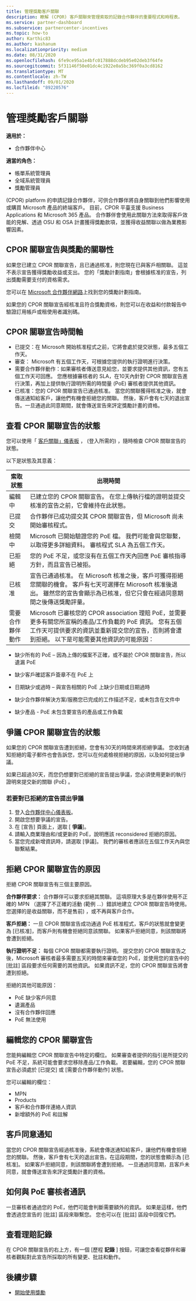 ```yaml
---
title: 管理獎勵客戶關聯
description: 瞭解 (CPOR) 客戶關聯來管理索取的記錄合作夥伴的重要程式和時程表。
ms.service: partner-dashboard
ms.subservice: partnercenter-incentives
ms.topic: how-to
author: Karthic83
ms.author: kashanum
ms.localizationpriority: medium
ms.date: 08/31/2020
ms.openlocfilehash: 6fe9ce95a1e4bfc017888dcdeb95e02deb3f64fe
ms.sourcegitcommit: 5f31146f50e01dc4c1922e0a5bc369f0a3cd8162
ms.translationtype: MT
ms.contentlocale: zh-TW
ms.lasthandoff: 09/01/2020
ms.locfileid: "89220576"
---
```

# <a name="manage-incentives-customer-associations"></a>管理獎勵客戶關聯

**適用於：**

- 合作夥伴中心

**適當的角色：**

- 帳單系統管理員
- 全域系統管理員
- 獎勵管理員

 (CPOR) platform 的申請記錄合作夥伴，可供合作夥伴將自身關聯到他們影響使用或購買 Microsoft 產品的終端客戶。 目前，CPOR 平臺支援 Business Applications 和 Microsoft 365 產品。 合作夥伴會使用此關聯方法來取得客戶效能的見解、透過 OSU 和 OSA 計畫獲得獎勵款項，並獲得收益關聯以做為業務影響因素。  

## <a name="how-your-cpor-association-claim-relates-to-incentives"></a>CPOR 關聯宣告與獎勵的關聯性

如果您已建立 CPOR 關聯宣告，且已通過核准，則您現在已與客戶相關聯。 這並不表示宣告獲得獎勵收益或支出。 您的「獎勵計劃指南」會根據核准的宣告，列出獎勵需要支付的資格需求。

您可以在 [Microsoft 合作夥伴網路](https://aka.ms/partnerincentives)上找到您的獎勵計劃指南。

如果您的 CPOR 關聯宣告經核准且符合獎勵資格，則您可以在收益和付款報告中驗證訂用帳戶或租使用者識別碼。 

## <a name="cpor-association-claims-timeline"></a>CPOR 關聯宣告時間軸

- 已提交：在 Microsoft 開始核准程式之前，它將會處於提交狀態，最多五個工作天。
- 審查： Microsoft 有五個工作天，可根據您提供的執行證明進行決策。
- 需要合作夥伴動作：如果審核者傳送意見給您，並要求提供其他資訊，您有五個工作天可回應。 您應根據審核者的 SLA，在10天內針對 CPOR 關聯宣告進行決策，再加上提供執行證明所需的時間量 (PoE) 審核者提供其他資訊。
- 已核准：您的 CPOR 關聯宣告已通過核准。 當您的關聯獲得核准之後，就會傳送通知給客戶，讓他們有機會拒絕您的關聯。 然後，客戶會有七天的退出宣告。一旦通過此同意期間，就會傳送宣告來評定獎勵計畫的資格。

## <a name="view-the-status-of-your-cpor-association-claim"></a>查看 CPOR 關聯宣告的狀態

您可以使用「 [客戶關聯」儀表板](https://partner.microsoft.com/dashboard/incentives/claims/associations) ， (登入所需的) ，隨時檢查 CPOR 關聯宣告的狀態。

以下是狀態及其意義：

| 索取狀態 | 出現時間 |
| ------ | ----------- | 
|  編輯中  | 已建立您的 CPOR 關聯宣告。 在您上傳執行檔的證明並提交核准的宣告之前，它會維持在此狀態。   |
|  已提交  | 合作夥伴已成功提交其 CPOR 關聯宣告，但 Microsoft 尚未開始審核程式。   |
|  檢閱中  | Microsoft 已開始驗證您的 PoE 檔。 我們可能會與您聯繫，以取得更多詳細資料。 審核程式 SLA 為五個工作天。  |
|  已拒絕  | 您的 PoE 不足，或您沒有在五個工作天內回應 PoE 審核指導方針，而且宣告已被拒。   |
|  已核准  | 宣告已通過核准。 在 Microsoft 核准之後，客戶可獲得拒絕您關聯的機會。 客戶有七天可選擇在 Microsoft 核准後退出。 雖然您的宣告會顯示為已核准，但它只會在經過同意期間之後傳送獎勵評量。   |
|  需要合作夥伴動作  | Microsoft 已審核您的 CPOR association 理賠 PoE，並需要更多有關您所宣稱的產品/工作負載的 PoE 資訊。 您有五個工作天可提供要求的資訊並重新提交您的宣告，否則將會遭到拒絕。 以下是可能需要其他資訊的可能原因：

- 缺少所有的 PoE – 因為上傳的檔案不正確，或不屬於 CPOR 關聯宣告，所以遺漏 PoE

- 缺少客戶確認客戶簽章不在 PoE 上

- 日期缺少或過時 – 與宣告相關的 PoE 上缺少日期或日期過時

- 缺少合作夥伴解決方案/服務您已完成的工作描述不足，或未包含在文件中

- 缺少產品 - PoE 未包含要宣告的產品或工作負載 

## <a name="dispute-the-status-of-a-cpor-association-claim"></a>爭議 CPOR 關聯宣告的狀態

如果您的 CPOR 關聯宣告遭到拒絕，您會有30天的時間來將拒絕爭議。 您收到通知拒絕的電子郵件也會告訴您，您可以在何處檢視拒絕的原因，以及如何提出爭議。  

如果已超過30天，而您仍想要對已拒絕的宣告提出爭議，您必須使用更新的執行證明來提交新的關聯 (PoE) 。 

### <a name="to-dispute-a-rejected-claim"></a>若要對已拒絕的宣告提出爭議

1. 登入[合作夥伴中心儀表板](https://partner.microsoft.com/dashboard/)。
2. 開啟您想要爭議的宣告。
3. 在 [宣告] 頁面上，選取 [ **爭議**]。
4. 請輸入商業理由和/或更新的 PoE，說明應該 reconsidered 拒絕的原因。
5. 當您完成新增資訊時，請選取 [爭議]。 我們的審核者應該在五個工作天內與您聯繫結果。

## <a name="reasons-a-cpor-association-claim-is-rejected"></a>拒絕 CPOR 關聯宣告的原因

拒絕 CPOR 關聯宣告有三個主要原因。

**合作夥伴要求：** 合作夥伴可以要求拒絕其關聯。 這項原理大多是在夥伴使用不正確的 MPN （選擇了不正確的活動 (範例 ...）錯誤地建立 CPOR 關聯宣告時使用。 您選擇的是收益關聯，而不是售前) ，或不再與客戶合作。

**客戶拒絕：** 一旦 CPOR 關聯宣告成功通過 PoE 核准程式，客戶的狀態就會變更為 [已核准]，而客戶則有機會拒絕同意該關聯。 如果客戶拒絕同意，則該關聯將會遭到拒絕。

**執行證明不足：** 每個 CPOR 關聯都需要執行證明。 提交您的 CPOR 關聯宣告之後，Microsoft 審核者最多需要五天的時間來審查您的 PoE，並使用您的宣告中的 [批註] 區段要求任何需要的其他資訊。 如果資訊不足，您的 CPOR 關聯宣告將會遭到拒絕。

拒絕的其他可能原因：

- PoE 缺少客戶同意
- 遺漏產品
- 沒有合作夥伴回應
- PoE 無法使用

## <a name="edit-your-cpor-association-claim"></a>編輯您的 CPOR 關聯宣告

您能夠編輯您 CPOR 關聯宣告中特定的欄位。 如果審查者提供的指引是所提交的 PoE 不足，系統可能會要求您移除產品/工作負載。 若要編輯，您的 CPOR 關聯宣告必須處於 [已提交] 或 [需要合作夥伴動作] 狀態。

您可以編輯的欄位：

- MPN
- Products
- 客戶和合作夥伴連絡人資訊
- 新增額外的 PoE 和註解

## <a name="customer-consent-notification"></a>客戶同意通知

當您的 CPOR 關聯宣告經過核准後，系統會傳送通知給客戶，讓他們有機會拒絕您的關聯。 然後，客戶會有七天的退出宣告。在這段期間，您的狀態會顯示為 [已核准]。 如果客戶拒絕同意，則該關聯將會遭到拒絕。 一旦通過同意期，且客戶未同意，就會傳送宣告來評定獎勵計畫的資格。

## <a name="how-to-communicate-with-poe-reviewers"></a>如何與 PoE 審核者通訊

一旦審核者通過您的 PoE，他們可能會判斷需要額外的資訊。 如果是這樣，他們會透過您宣告的 [批註] 區段來聯繫您。 您也可以在 [批註] 區段中回復它們。

## <a name="view-claim-history"></a>查看理賠記錄

在 CPOR 關聯宣告的右上方，有一個 [歷程 **記錄** ] 按鈕，可讓您查看從夥伴和審核者觀點對此宣告所採取的所有變更、批註和動作。

## <a name="next-steps"></a>後續步驟

- [開始使用獎勵](incentives-get-started-intro.md)